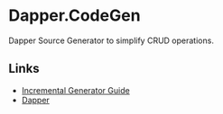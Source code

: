 # Dapper.CodeGen

Dapper Source Generator to simplify CRUD operations.


## Links

- [Incremental Generator Guide]( https://andrewlock.net/creating-a-source-generator-part-1-creating-an-incremental-source-generator/)
- [Dapper](https://www.learndapper.com/#is-dapper-an-orm)

